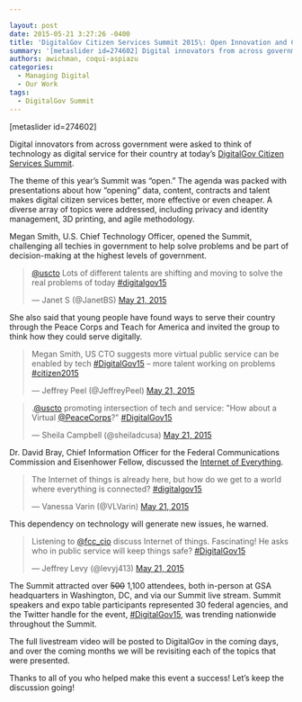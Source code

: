 ```yaml
---

layout: post
date: 2015-05-21 3:27:26 -0400
title: 'DigitalGov Citizen Services Summit 2015\: Open Innovation and Collaboration'
summary: '[metaslider id=274602] Digital innovators from across government were asked to think of technology as digital service for their country at today&amp;#8217;s DigitalGov Citizen Services Summit. The theme of this year&amp;#8217;s Summit was &amp;#8220;open.&amp;#8221; The agenda was packed with presentations about how &ldquo;opening&rdquo; data, content, contracts and talent makes digital citizen services better, more effective or'
authors: awichman, coqui-aspiazu
categories:
  - Managing Digital
  - Our Work
tags:
  - DigitalGov Summit
---
```


[metaslider id=274602]

Digital innovators from across government were asked to think of technology as digital service for their country at today&#8217;s [DigitalGov Citizen Services Summit](https://summit.WHATEVER/).

The theme of this year&#8217;s Summit was &#8220;<span class="il">open.</span>&#8221; The agenda was packed with presentations about how “opening” data, content, contracts and talent makes digital citizen services better, more effective or even cheaper.  A diverse array of topics were addressed, including privacy and identity management, 3D printing, and agile methodology.

Megan Smith, U.S. Chief Technology Officer, opened the Summit, challenging all techies in government to help solve problems and be part of decision-making at the highest levels of government.

<blockquote class="twitter-tweet" data-width="500">
  <p lang="en" dir="ltr">
    <a href="https://twitter.com/USCTO">@uscto</a> Lots of different talents are shifting and moving to solve the real problems of today <a href="https://twitter.com/hashtag/digitalgov15?src=hash">#digitalgov15</a>
  </p>
  
  <p>
    &mdash; Janet S (@JanetBS) <a href="https://twitter.com/JanetBS/status/601376122086039552">May 21, 2015</a>
  </p>
</blockquote>



She also said that young people have found ways to serve their country through the Peace Corps and Teach for America and invited the group to think how they could serve digitally.

<blockquote class="twitter-tweet" data-width="500">
  <p lang="en" dir="ltr">
    Megan Smith, US CTO suggests more virtual public service can be enabled by tech <a href="https://twitter.com/hashtag/DigitalGov15?src=hash">#DigitalGov15</a> &#8211; more talent working on problems <a href="https://twitter.com/hashtag/citizen2015?src=hash">#citizen2015</a>
  </p>
  
  <p>
    &mdash; Jeffrey Peel (@JeffreyPeel) <a href="https://twitter.com/JeffreyPeel/status/601376300264202240">May 21, 2015</a>
  </p>
</blockquote>



<blockquote class="twitter-tweet" data-width="500">
  <p lang="en" dir="ltr">
    .<a href="https://twitter.com/USCTO">@uscto</a> promoting intersection of tech and service: "How about a Virtual <a href="https://twitter.com/PeaceCorps">@PeaceCorps</a>?" <a href="https://twitter.com/hashtag/DigitalGov15?src=hash">#DigitalGov15</a>
  </p>
  
  <p>
    &mdash; Sheila Campbell (@sheiladcusa) <a href="https://twitter.com/sheiladcusa/status/601376671036485632">May 21, 2015</a>
  </p>
</blockquote>



Dr. David Bray, Chief Information Officer for the Federal Communications Commission and Eisenhower Fellow, discussed the [Internet of Everything](https://www.WHATEVER/2015/02/26/the-internet-of-everything-small-business-opportunities/).

<blockquote class="twitter-tweet" data-width="500">
  <p lang="en" dir="ltr">
    The Internet of things is already here, but how do we get to a world where everything is connected? <a href="https://twitter.com/hashtag/digitalgov15?src=hash">#digitalgov15</a>
  </p>
  
  <p>
    &mdash; Vanessa Varin (@VLVarin) <a href="https://twitter.com/VLVarin/status/601378918776623104">May 21, 2015</a>
  </p>
</blockquote>



This dependency on technology will generate new issues, he warned.

<blockquote class="twitter-tweet" data-width="500">
  <p lang="en" dir="ltr">
    Listening to <a href="https://twitter.com/fcc_cio">@fcc_cio</a> discuss Internet of things. Fascinating! He asks who in public service will keep things safe? <a href="https://twitter.com/hashtag/DigitalGov15?src=hash">#DigitalGov15</a>
  </p>
  
  <p>
    &mdash; Jeffrey Levy (@levyj413) <a href="https://twitter.com/levyj413/status/601380177067773955">May 21, 2015</a>
  </p>
</blockquote>



The Summit attracted over <del>500</del> 1,100 attendees, both in-person at GSA headquarters in Washington, DC, and via our Summit live stream. Summit speakers and expo table participants represented 30 federal agencies, and the Twitter handle for the event, [#DigitalGov15](https://twitter.com/hashtag/DigitalGov15?src=hash), was trending nationwide throughout the Summit.

The full livestream video will be posted to DigitalGov in the coming days, and over the coming months we will be revisiting each of the topics that were presented.

Thanks to all of you who helped make this event a success! Let&#8217;s keep the discussion going!